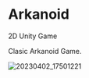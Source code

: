 # Arkanoid
2D Unity Game

Clasic Arkanoid Game. 

![20230402_17501221](https://user-images.githubusercontent.com/69070833/229380926-c8942383-a167-4071-9839-1a843fe5bdef.png)
